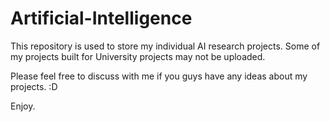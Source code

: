 # Artificial-Intelligence
This repository is used to store my individual AI research projects. Some of my projects built for University projects may not be uploaded.

Please feel free to discuss with me if you guys have any ideas about my projects. :D

Enjoy.